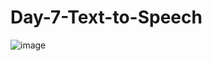 # Day-7-Text-to-Speech
![image](https://github.com/zelikhan/Day-7-Text-to-Speech/assets/114800813/f05d73ec-3dde-44f3-82ac-7a02f9afb96e)
